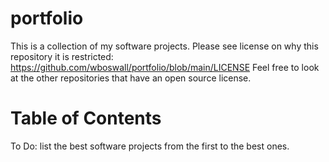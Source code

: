 # portfolio
This is a collection of my software projects.
Please see license on why this repository it is restricted: https://github.com/wboswall/portfolio/blob/main/LICENSE
Feel free to look at the other repositories that have an open source license. 

# Table of Contents
To Do: list the best software projects from the first to the best ones.
